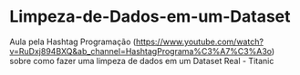 # Limpeza-de-Dados-em-um-Dataset

Aula pela Hashtag Programação (https://www.youtube.com/watch?v=RuDxj894BXQ&ab_channel=HashtagPrograma%C3%A7%C3%A3o)
sobre como fazer uma limpeza de dados em um Dataset Real - Titanic
